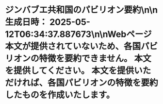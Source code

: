 # ジンバブエ共和国のパビリオン要約\n\n**生成日時：** 2025-05-12T06:34:37.887673\n\nWebページ本文が提供されていないため、各国パビリオンの特徴を要約できません。  本文を提供してください。  本文を提供いただければ、各国パビリオンの特徴を要約したものを作成いたします。
